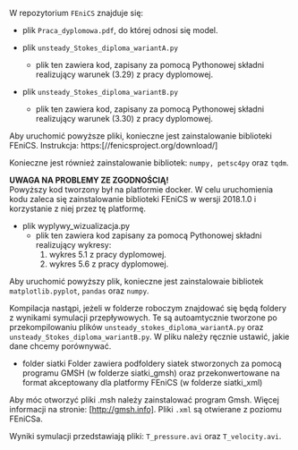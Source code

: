 W repozytorium `FEniCS` znajduje się: 

- plik `Praca_dyplomowa.pdf`, do której odnosi się model.

- plik `unsteady_Stokes_diploma_wariantA.py`
    - plik ten zawiera kod, zapisany za pomocą Pythonowej składni realizujący warunek (3.29) z pracy dyplomowej. 
    
- plik `unsteady_Stokes_diploma_wariantB.py`
    - plik ten zawiera kod, zapisany za pomocą Pythonowej składni realizujący warunek (3.30) z pracy dyplomowej. 
    
Aby uruchomić powyższe pliki, konieczne jest zainstalowanie biblioteki FEniCS. Instrukcja: https:[//fenicsproject.org/download/]

Konieczne jest również zainstalowanie bibliotek: `numpy, petsc4py` oraz `tqdm`.

**UWAGA NA PROBLEMY ZE ZGODNOŚCIĄ!**  
Powyższy kod tworzony był na platformie docker. W celu uruchomienia kodu zaleca się zainstalowanie biblioteki FEniCS w wersji 2018.1.0 i korzystanie z niej przez tę platformę.


- plik wyplywy_wizualizacja.py 
    - plik ten zawiera kod zapisany za pomocą Pythonowej składni realizujący wykresy:
        1. wykres 5.1 z pracy dyplomowej. 
        2. wykres 5.6 z pracy dyplomowej. 
    
Aby uruchomić powyższy plik, konieczne jest zainstalowaie bibliotek `matplotlib.pyplot`, `pandas` oraz `numpy`. 

Kompilacja nastąpi, jeżeli w folderze roboczym znajdować się będą foldery z wynikami symulacji przepływowych. Te są autoamtycznie tworzone po przekompilowaniu plików `unsteady_stokes_diploma_wariantA.py` oraz `unsteady_Stokes_diploma_wariantB.py`. W pliku należy ręcznie ustawić, jakie dane chcemy porównywać. 

- folder siatki
Folder zawiera podfoldery siatek stworzonych za pomocą programu GMSH (w folderze siatki_gmsh) oraz przekonwertowane na format akceptowany dla platformy FEniCS (w folderze siatki_xml) 
    
Aby móc otworzyć pliki .msh należy zainstalować program Gmsh. Więcej informacji na stronie: [http://gmsh.info]. Pliki `.xml` są otwierane z poziomu FEniCSa. 

Wyniki symulacji przedstawiają pliki: `T_pressure.avi` oraz `T_velocity.avi`. 
